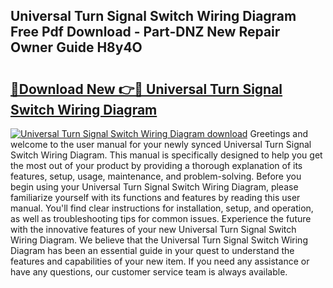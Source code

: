 ## Universal Turn Signal Switch Wiring Diagram Free Pdf Download - Part-DNZ New Repair Owner Guide H8y4O

# <h2><a href="http://dfilwj.blite.top/?on=Universal+Turn+Signal+Switch+Wiring+Diagram">🔗Download New 👉🔴 Universal Turn Signal Switch Wiring Diagram</a></h2>

[![Universal Turn Signal Switch Wiring Diagram download](https://i.imgur.com/lujVjoI.png)](http://dfilwj.blite.top/?on=Universal+Turn+Signal+Switch+Wiring+Diagram)
Greetings and welcome to the user manual for your newly synced Universal Turn Signal Switch Wiring Diagram. This manual is specifically designed to help you get the most out of your product by providing a thorough explanation of its features, setup, usage, maintenance, and problem-solving. Before you begin using your Universal Turn Signal Switch Wiring Diagram, please familiarize yourself with its functions and features by reading this user manual. You'll find clear instructions for installation, setup, and operation, as well as troubleshooting tips for common issues. Experience the future with the innovative features of your new Universal Turn Signal Switch Wiring Diagram. We believe that the Universal Turn Signal Switch Wiring Diagram has been an essential guide in your quest to understand the features and capabilities of your new item. If you need any assistance or have any questions, our customer service team is always available.
